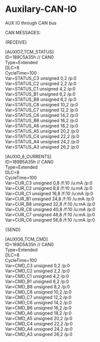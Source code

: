 # Auxilary-CAN-IO
 AUX IO through CAN bus


CAN MESSAGES:

{RECEIVE}

[AUXIO7_TCM_STATUS]\
ID=189C5A35h	// CAN0\
Type=Extended\
DLC=8\
CycleTime=100\
Var=STATUS_C3 unsigned 0,2 /p:0\
Var=STATUS_C2 unsigned 2,2 /p:0\
Var=STATUS_C1 unsigned 4,2 /p:0\
Var=STATUS_B1 unsigned 6,2 /p:0\
Var=STATUS_B8 unsigned 8,2 /p:0\
Var=STATUS_C8 unsigned 10,2 /p:0\
Var=STATUS_C7 unsigned 12,2 /p:0\
Var=STATUS_C6 unsigned 14,2 /p:0\
Var=STATUS_B6 unsigned 16,2 /p:0\
Var=STATUS_A6 unsigned 18,2 /p:0\
Var=STATUS_A5 unsigned 20,2 /p:0\
Var=STATUS_C4 unsigned 22,2 /p:0\
Var=STATUS_A4 unsigned 24,2 /p:0\
Var=STATUS_A3 unsigned 26,2 /p:0

[AUXIO_8_CURRENTS]\
ID=189B5A35h	// CAN0\
Type=Extended\
DLC=8\
CycleTime=100\
Var=CUR_C3 unsigned 0,8 /f:10 /u:mA /p:0\
Var=CUR_C2 unsigned 8,8 /f:10 /u:mA /p:0\
Var=CUR_C1 unsigned 16,8 /f:10 /u:mA /p:0\
Var=CUR_B1 unsigned 24,8 /f:10 /u:mA /p:0\
Var=CUR_B8 unsigned 32,8 /f:10 /u:mA /p:0\
Var=CUR_C8 unsigned 40,8 /f:10 /u:mA /p:0\
Var=CUR_C7 unsigned 48,8 /f:10 /u:mA /p:0\
Var=CUR_C6 unsigned 56,8 /f:10 /u:mA /p:0

{SEND}

[AUXIO6_TCM_CMD]\
ID=189D5A35h	// CAN0\
Type=Extended\
DLC=8\
CycleTime=100\
Var=CMD_C3 unsigned 0,2 /p:0\
Var=CMD_C2 unsigned 2,2 /p:0\
Var=CMD_C1 unsigned 4,2 /p:0\
Var=CMD_B1 unsigned 6,2 /p:0\
Var=CMD_B8 unsigned 8,2 /p:0\
Var=CMD_C8 unsigned 10,2 /p:0\
Var=CMD_C7 unsigned 12,2 /p:0\
Var=CMD_C6 unsigned 14,2 /p:0\
Var=CMD_B6 unsigned 16,2 /p:0\
Var=CMD_A6 unsigned 18,2 /p:0\
Var=CMD_A5 unsigned 20,2 /p:0\
Var=CMD_C4 unsigned 22,2 /p:0\
Var=CMD_A4 unsigned 24,2 /p:0\
Var=CMD_A3 unsigned 26,2 /p:0
